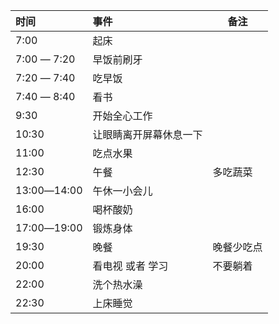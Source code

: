 | 时间        | 事件                   | 备注       |
| :---------- | :--------------------- | ---------- |
| 7:00        | 起床                   |            |
| 7:00 ― 7:20 | 早饭前刷牙             |            |
| 7:20 ― 7:40 | 吃早饭                 |            |
| 7:40 ― 8:40 | 看书                   |            |
| 9:30        | 开始全心工作           |            |
| 10:30       | 让眼睛离开屏幕休息一下 |            |
| 11:00       | 吃点水果               |            |
| 12:30       | 午餐                   | 多吃蔬菜   |
| 13:00―14:00 | 午休一小会儿           |            |
| 16:00       | 喝杯酸奶               |            |
| 17:00―19:00 | 锻炼身体               |            |
| 19:30       | 晚餐                   | 晚餐少吃点 |
| 20:00       | 看电视 或者 学习       | 不要躺着   |
| 22:00       | 洗个热水澡             |            |
| 22:30       | 上床睡觉               |            |

